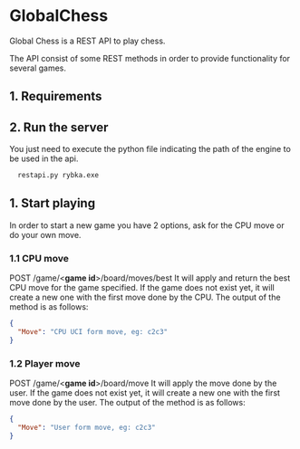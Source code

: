 # GlobalChess
Global Chess is a REST API to play chess.

The API consist of some REST methods in order to provide functionality for several games.
## 1. Requirements


## 2. Run the server
You just need to execute the python file indicating the path of the engine to be used in the api.
```python
  restapi.py rybka.exe
````

## 1. Start playing
In order to start a new game you have 2 options, ask for the CPU move or do your own move.

### 1.1 CPU move
POST /game/<__game id__>/board/moves/best
It will apply and return the best CPU move for the game specified. If the game does not exist yet, it will create a new one with the first move done by the CPU.
The output of the method is as follows:
```json
{
  "Move": "CPU UCI form move, eg: c2c3"
}
```
 
### 1.2 Player move
POST /game/<__game id__>/board/move
It will apply the move done by the user. If the game does not exist yet, it will create a new one with the first move done by the user.
The output of the method is as follows:
```json
{
  "Move": "User form move, eg: c2c3"
}
```
